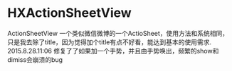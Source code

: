# HXActionSheetView
ActionSheetView
一个类似微信微博的一个ActioSheet，使用方法和系统相同，只是我去除了title，因为觉得加个title有点不好看，能达到基本的使用需求.
2015.8.28.11:06
修复了了如果加一个手势，并且由手势唤出，频繁的show和dimiss会崩溃的bug
